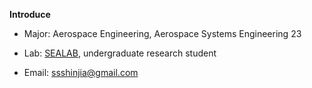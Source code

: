 **Introduce**
- Major: Aerospace Engineering, Aerospace Systems Engineering 23

- Lab: [SEALAB](http://selab.gnu.ac.kr), undergraduate research student

- Email: ssshinjia@gmail.com
